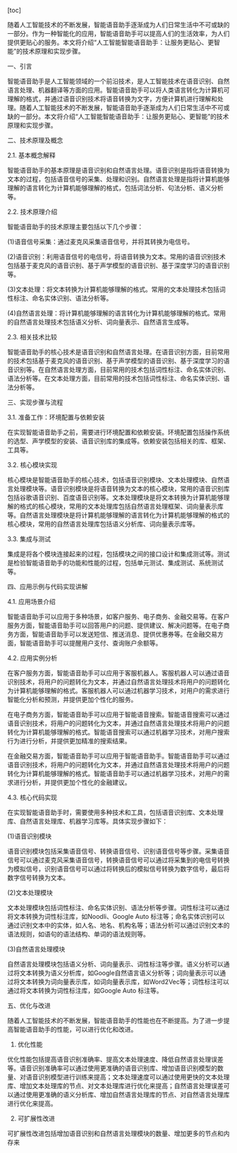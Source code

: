 
[toc]                    
                
                
随着人工智能技术的不断发展，智能语音助手逐渐成为人们日常生活中不可或缺的一部分。作为一种智能化的应用，智能语音助手可以提高人们的生活效率，为人们提供更贴心的服务。本文将介绍“人工智能智能语音助手：让服务更贴心、更智能”的技术原理和实现步骤。

一、引言

智能语音助手是人工智能领域的一个前沿技术，是人工智能技术在语音识别、自然语言处理、机器翻译等方面的应用。智能语音助手可以将人类语言转化为计算机可理解的格式，并通过语音识别技术将语音转换为文字，方便计算机进行理解和处理。随着人工智能技术的不断发展，智能语音助手逐渐成为人们日常生活中不可或缺的一部分。本文将介绍“人工智能智能语音助手：让服务更贴心、更智能”的技术原理和实现步骤。

二、技术原理及概念

2.1. 基本概念解释

智能语音助手的基本原理是语音识别和自然语言处理。语音识别是指将语音转换为文本的过程，包括语音信号的采集、处理和识别。自然语言处理是指将计算机能够理解的语言转化为计算机能够理解的格式，包括词法分析、句法分析、语义分析等。

2.2. 技术原理介绍

智能语音助手的技术原理主要包括以下几个步骤：

(1)语音信号采集：通过麦克风采集语音信号，并将其转换为电信号。

(2)语音识别：利用语音信号的电信号，将语音转换为文本。常用的语音识别技术包括基于麦克风的语音识别、基于声学模型的语音识别、基于深度学习的语音识别等。

(3)文本处理：将文本转换为计算机能够理解的格式。常用的文本处理技术包括词性标注、命名实体识别、语法分析等。

(4)自然语言处理：将计算机能够理解的语言转化为计算机能够理解的格式。常用的自然语言处理技术包括语义分析、词向量表示、自然语言生成等。

2.3. 相关技术比较

智能语音助手的核心技术是语音识别和自然语言处理。在语音识别方面，目前常用的技术包括基于麦克风的语音识别、基于声学模型的语音识别、基于深度学习的语音识别等。在自然语言处理方面，目前常用的技术包括词性标注、命名实体识别、语法分析等。在文本处理方面，目前常用的技术包括词性标注、命名实体识别、语法分析等。

三、实现步骤与流程

3.1. 准备工作：环境配置与依赖安装

在实现智能语音助手之前，需要进行环境配置和依赖安装。环境配置包括操作系统的选型、声学模型的安装、语音识别库的集成等。依赖安装包括相关的库、框架、工具等。

3.2. 核心模块实现

核心模块是智能语音助手的核心技术，包括语音识别模块、文本处理模块、自然语言处理模块等。语音识别模块是将语音转换为文本的核心模块，常用的语音识别库包括谷歌语音识别、百度语音识别等。文本处理模块是将文本转换为计算机能够理解的格式的核心模块，常用的文本处理库包括自然语言处理框架、词向量表示库等。自然语言处理模块是将计算机能够理解的语言转化为计算机能够理解的格式的核心模块，常用的自然语言处理库包括语义分析库、词向量表示库等。

3.3. 集成与测试

集成是将各个模块连接起来的过程，包括模块之间的接口设计和集成测试等。测试是检验智能语音助手的功能和性能的过程，包括单元测试、集成测试、系统测试等。

四、应用示例与代码实现讲解

4.1. 应用场景介绍

智能语音助手可以应用于多种场景，如客户服务、电子商务、金融交易等。在客户服务方面，智能语音助手可以回答用户的问题、提供建议、解决问题等。在电子商务方面，智能语音助手可以发送短信、推送消息、提供优惠券等。在金融交易方面，智能语音助手可以提醒用户支付、查询账户余额等。

4.2. 应用实例分析

在客户服务方面，智能语音助手可以应用于客服机器人。客服机器人可以通过语音识别技术，将用户的问题转化为文本，并通过自然语言处理技术将用户的问题转化为计算机能够理解的格式。客服机器人可以通过机器学习技术，对用户的需求进行智能化分析和预测，并提供更加个性化的服务。

在电子商务方面，智能语音助手可以应用于智能语音搜索。智能语音搜索可以通过语音识别技术，将用户的问题转化为文本，并通过自然语言处理技术将用户的问题转化为计算机能够理解的格式。智能语音搜索可以通过机器学习技术，对用户搜索行为进行分析，并提供更加精准的搜索结果。

在金融交易方面，智能语音助手可以应用于智能语音助手。智能语音助手可以通过语音识别技术，将用户的问题转化为文本，并通过自然语言处理技术将用户的问题转化为计算机能够理解的格式。智能语音助手可以通过机器学习技术，对用户的需求进行分析，并提供更加个性化的金融建议。

4.3. 核心代码实现

在实现智能语音助手时，需要使用多种技术和工具，包括语音识别库、文本处理库、自然语言处理库、机器学习库等。具体实现步骤如下：

(1)语音识别模块

语音识别模块包括采集语音信号、转换语音信号、识别语音信号等步骤。采集语音信号可以通过麦克风采集语音信号，转换语音信号可以通过将采集到的电信号转换为模拟信号，识别语音信号可以通过将转换后的模拟信号转换为数字信号，最后将数字信号转换为文本。

(2)文本处理模块

文本处理模块包括词性标注、命名实体识别、语法分析等步骤。词性标注可以通过将文本转换为词性标注库，如Noodli、Google Auto 标注等；命名实体识别可以通过识别文本中的实体，如人名、地名、机构名等；语法分析可以通过识别文本的语法规则，如语句的语法结构、单词的语法规则等。

(3)自然语言处理模块

自然语言处理模块包括语义分析、词向量表示、词性标注等步骤。语义分析可以通过将文本转换为语义分析库，如Google自然语言语义分析等；词向量表示可以通过将文本转换为词向量表示库，如词向量表示库，如Word2Vec等；词性标注可以通过将文本转换为词性标注库，如Google Auto 标注等。

五、优化与改进

随着人工智能技术的不断发展，智能语音助手的性能也在不断提高。为了进一步提高智能语音助手的性能，可以进行优化和改进。

1. 优化性能

优化性能包括提高语音识别准确率、提高文本处理速度、降低自然语言处理误差等。语音识别准确率可以通过使用更准确的语音识别库、增加语音识别模型的数量、对语音识别模型进行训练来提高；文本处理速度可以通过使用更快的文本处理库、增加文本处理库的节点、对文本处理库进行优化来提高；自然语言处理误差可以通过使用更准确的语义分析库、增加自然语言处理库的节点、对自然语言处理库进行优化来提高。

2. 可扩展性改进

可扩展性改进包括增加语音识别和自然语言处理模块的数量、增加更多的节点和内存来

